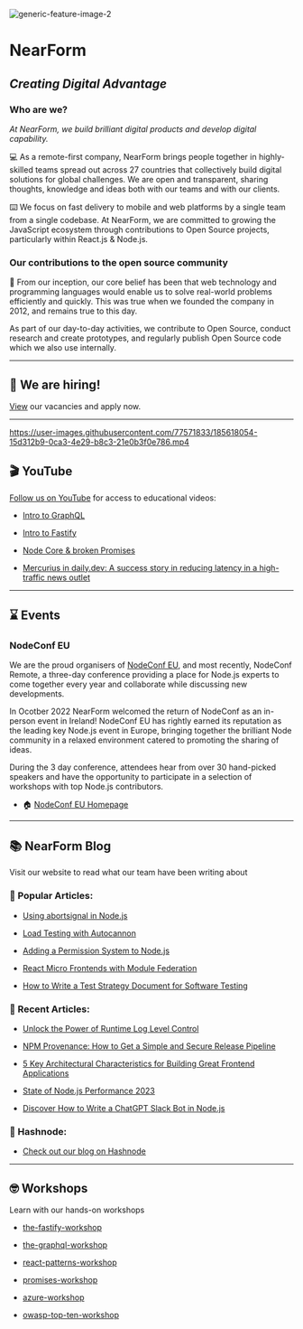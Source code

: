 ![generic-feature-image-2](https://user-images.githubusercontent.com/77571833/185617842-a4bbda4e-a441-4327-828e-a4472db5d9f9.png)

# NearForm
## *Creating Digital Advantage* 

### Who are we? 

*At NearForm, we build brilliant digital products and develop digital capability.*

:computer: As a remote-first company, NearForm brings people together in highly-skilled teams spread out across 27 countries that collectively build digital solutions for global challenges. We are open and transparent, sharing thoughts, knowledge and ideas both with our teams and with our clients. 

:keyboard: We focus on fast delivery to mobile and web platforms by a single team from a single codebase. At NearForm, we are committed to growing the JavaScript ecosystem through contributions to Open Source projects, particularly within React.js & Node.js. 

### Our contributions to the open source community

:busts_in_silhouette: From our inception, our core belief has been that web technology and programming languages would enable us to solve real-world problems efficiently and quickly. This was true when we founded the company in 2012, and remains true to this day.

As part of our day-to-day activities, we contribute to Open Source, conduct research and create prototypes, and regularly publish Open Source code which we also use internally.

---

## :round_pushpin: We are hiring!
[View](https://www.nearform.com/careers/) our vacancies and apply now. 

---

https://user-images.githubusercontent.com/77571833/185618054-15d312b9-0ca3-4e29-b8c3-21e0b3f0e786.mp4



## :clapper: YouTube
[Follow us on YouTube](https://www.youtube.com/c/nearForm/featured) for access to educational videos: 

- [Intro to GraphQL](https://www.youtube.com/watch?v=-pZM1MiHfWo)

- [Intro to Fastify](https://www.youtube.com/watch?v=FQu8FnTzOR0)

- [Node Core & broken Promises](https://www.youtube.com/watch?v=qOHgQAV2ydo) 

- [Mercurius in daily.dev: A success story in reducing latency in a high-traffic news outlet](https://www.youtube.com/watch?v=UKaJDmwIIpE&t=1s) 

---

## :hourglass: Events

### NodeConf EU

We are the proud organisers of [NodeConf EU]([https://twitter.com/nodeconfremote](https://twitter.com/nodeconfeu)), and most recently, NodeConf Remote, a three-day conference providing a place for Node.js experts to come together every year and collaborate while discussing new developments.

In Ocotber 2022 NearForm welcomed the return of NodeConf as an in-person event in Ireland! NodeConf EU has rightly earned its reputation as the leading key Node.js event in Europe, bringing together the brilliant Node community in a relaxed environment catered to promoting the sharing of ideas.

During the 3 day conference, attendees hear from over 30 hand-picked speakers and have the opportunity to participate in a selection of workshops with top Node.js contributors.

- :house: [NodeConf EU Homepage](https://www.nodeconf.eu/)

---

## :books: NearForm Blog 

Visit our website to read what our team have been writing about

### :tada: Popular Articles:

- [Using abortsignal in Node.js](https://www.nearform.com/blog/using-abortsignal-in-node-js/)

- [Load Testing with Autocannon](https://www.nearform.com/blog/load-testing-with-autocannon/)

- [Adding a Permission System to Node.js](https://www.nearform.com/blog/adding-a-permission-system-to-node-js/)

- [React Micro Frontends with Module Federation](https://www.nearform.com/blog/react-micro-frontends-module-federation/)

- [How to Write a Test Strategy Document for Software Testing](https://www.nearform.com/blog/how-to-write-software-test-strategy-document/)

### :newspaper: Recent Articles:

- [Unlock the Power of Runtime Log Level Control](https://www.nearform.com/blog/unlock-the-power-of-runtime-log-level-control/)

- [NPM Provenance: How to Get a Simple and Secure Release Pipeline](https://www.nearform.com/blog/npm-provenance-how-to-get-a-simple-and-secure-release-pipeline/)

- [5 Key Architectural Characteristics for Building Great Frontend Applications](https://www.nearform.com/blog/5-key-architectural-characteristics-for-building-great-frontend-applications/)

- [State of Node.js Performance 2023](https://www.nearform.com/blog/state-of-node-js-performance-2023/)

- [Discover How to Write a ChatGPT Slack Bot in Node.js](https://www.nearform.com/blog/discover-how-to-write-a-chatgpt-slack-bot-in-node-js/)

### :large_blue_diamond: Hashnode:

- [Check out our blog on Hashnode](https://nearform.hashnode.dev)

---

## 🤓 Workshops
Learn with our hands-on workshops

- [the-fastify-workshop](https://github.com/nearform/the-fastify-workshop)

- [the-graphql-workshop](https://github.com/nearform/the-graphql-workshop)

- [react-patterns-workshop](https://github.com/nearform/react-patterns-workshop)

- [promises-workshop](https://github.com/nearform/promises-workshop)

- [azure-workshop](https://github.com/nearform/azure-workshop)

- [owasp-top-ten-workshop](https://github.com/nearform/owasp-top-ten-workshop)

